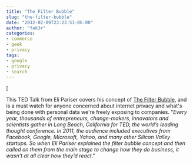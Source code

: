 ```yaml
---
title: "The Filter Bubble"
slug: "the-filter-bubble"
date: "2012-02-09T23:23:51-06:00"
author: "fak3r"
categories:
- commerce
- geek
- privacy
tags:
- google
- privacy
- search
---
```


[

This TED Talk from Eli Pariser covers his concept of [The Filter Bubble](http://www.thefilterbubble.com/), and is a must watch for anyone concerned about internet privacy and what's being done with personal data we're freely exposing to companies. "_Every year, thousands of entrepreneurs, change-makers, innovators and scientists gather in Long Beach, California for TED, the world’s leading thought conference. In 2011, the audience included executives from Facebook, Google, Microsoft, Yahoo, and many other Silicon Valley startups. So when Eli Pariser explained the filter bubble concept and then called on them from the main stage to change how they do business, it wasn’t at all clear how they’d react_."


